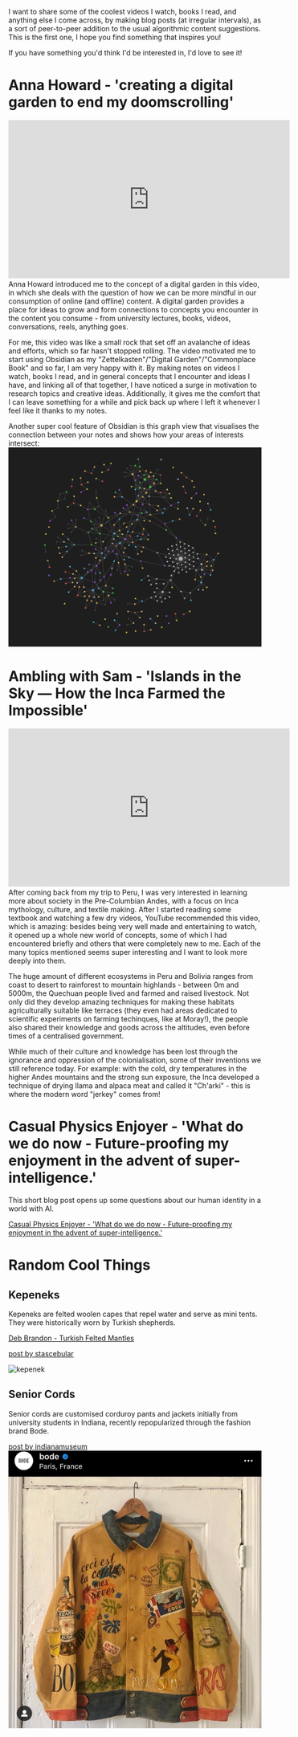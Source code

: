 I want to share some of the coolest videos I watch, books I read, and anything else I come across, by making blog posts (at irregular intervals), as a sort of peer-to-peer addition to the usual algorithmic content suggestions. This is the first one, I hope you find something that inspires you!

If you have something you'd think I'd be interested in, I'd love to see it!

# Anna Howard - 'creating a digital garden to end my doomscrolling'
<iframe width="560" height="315" src="https://www.youtube.com/embed/0tY7Z53QJo8?si=IgePJljRFP5bWfGc" title="YouTube video player" frameborder="0" allow="accelerometer; autoplay; clipboard-write; encrypted-media; gyroscope; picture-in-picture; web-share" referrerpolicy="strict-origin-when-cross-origin" allowfullscreen></iframe>
Anna Howard introduced me to the concept of a digital garden in this video, in which she deals with the question of how we can be more mindful in our consumption of online (and offline) content. A digital garden provides a place for ideas to grow and form connections to concepts you encounter in the content you consume - from university lectures, books, videos, conversations, reels, anything goes.

For me, this video was like a small rock that set off an avalanche of ideas and efforts, which so far hasn't stopped rolling. The video motivated me to start using Obsidian as my "Zettelkasten"/"Digital Garden"/"Commonplace Book" and so far, I am very happy with it. By making notes on videos I watch, books I read, and in general concepts that I encounter and ideas I have, and linking all of that together, I have noticed a surge in motivation to research topics and creative ideas. Additionally, it gives me the comfort that I can leave something for a while and pick back up where I left it whenever I feel like it thanks to my notes.

Another super cool feature of Obsidian is this graph view that visualises the connection between your notes and shows how your areas of interests intersect:
![obsidian graph](/blog-posts/2025-06-21-midsummer-media-highlights/obsidian-graph.png)

# Ambling with Sam - 'Islands in the Sky — How the Inca Farmed the Impossible'
<iframe width="560" height="315" src="https://www.youtube.com/embed/CWYAWX9rOPE?si=QhDeos58kxJ-kplF" title="YouTube video player" frameborder="0" allow="accelerometer; autoplay; clipboard-write; encrypted-media; gyroscope; picture-in-picture; web-share" referrerpolicy="strict-origin-when-cross-origin" allowfullscreen></iframe>
After coming back from my trip to Peru, I was very interested in learning more about society in the Pre-Columbian Andes, with a focus on Inca mythology, culture, and textile making. After I started reading some textbook and watching a few dry videos, YouTube recommended this video, which is amazing: besides being very well made and entertaining to watch, it opened up a whole new world of concepts, some of which I had encountered briefly and others that were completely new to me. Each of the many topics mentioned seems super interesting and I want to look more deeply into them.

The huge amount of different ecosystems in Peru and Bolivia ranges from coast to desert to rainforest to mountain highlands - between 0m and 5000m, the Quechuan people lived and farmed and raised livestock. Not only did they develop amazing techniques for making these habitats agriculturally suitable like terraces (they even had areas dedicated to scientific experiments on farming techinques, like at Moray!), the people also shared their knowledge and goods across the altitudes, even before times of a centralised government.

While much of their culture and knowledge has been lost through the ignorance and oppression of the colonialisation, some of their inventions we still reference today. For example: with the cold, dry temperatures in the higher Andes mountains and the strong sun exposure, the Inca developed a technique of drying llama and alpaca meat and called it "Ch'arki" - this is where the modern word "jerkey" comes from!

# Casual Physics Enjoyer - 'What do we do now - Future-proofing my enjoyment in the advent of super-intelligence.'
This short blog post opens up some questions about our human identity in a world with AI.

[Casual Physics Enjoyer - 'What do we do now - Future-proofing my enjoyment in the advent of super-intelligence.'](https://casualphysicsenjoyer.com/Essays+in+progress/Career+Design/What+do+we+do+now%3F)

# Random Cool Things
## Kepeneks
Kepeneks are felted woolen capes that repel water and serve as mini tents. They were historically worn by Turkish shepherds.

[Deb Brandon - Turkish Felted Mantles](https://debbrandon.com/2019/10/22/turkish-felted-mantles/)

[post by stascebular](https://www.instagram.com/reel/DKxL-HdIgGA/?utm_source=ig_web_copy_link&igsh=MzRlODBiNWFlZA==)

![kepenek](https://www.bilgimnette.com/wp-content/uploads/2012/02/Kepenek.jpg)

## Senior Cords
Senior cords are customised corduroy pants and jackets initially from university students in Indiana, recently repopularized through the fashion brand Bode.

[post by indianamuseum](https://www.instagram.com/reel/CsoYm7MPyYJ/?utm_source=ig_web_copy_link&igsh=MzRlODBiNWFlZA==)
![senior cords](/blog-posts/2025-06-21-midsummer-media-highlights/bode-senior-cords.webp)
